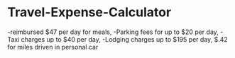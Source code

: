 # Travel-Expense-Calculator
-reimbursed $47 per day for meals, -Parking fees for up to $20 per day, -Taxi charges up to $40 per day, -Lodging charges up to $195 per day, $.42 for miles driven in personal car
